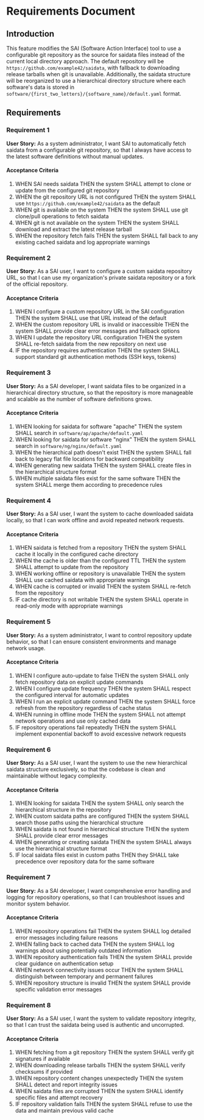 # Requirements Document

## Introduction

This feature modifies the SAI (Software Action Interface) tool to use a configurable git repository as the source for saidata files instead of the current local directory approach. The default repository will be `https://github.com/example42/saidata`, with fallback to downloading release tarballs when git is unavailable. Additionally, the saidata structure will be reorganized to use a hierarchical directory structure where each software's data is stored in `software/{first_two_letters}/{software_name}/default.yaml` format.

## Requirements

### Requirement 1

**User Story:** As a system administrator, I want SAI to automatically fetch saidata from a configurable git repository, so that I always have access to the latest software definitions without manual updates.

#### Acceptance Criteria

1. WHEN SAI needs saidata THEN the system SHALL attempt to clone or update from the configured git repository
2. WHEN the git repository URL is not configured THEN the system SHALL use `https://github.com/example42/saidata` as the default
3. WHEN git is available on the system THEN the system SHALL use git clone/pull operations to fetch saidata
4. WHEN git is not available on the system THEN the system SHALL download and extract the latest release tarball
5. WHEN the repository fetch fails THEN the system SHALL fall back to any existing cached saidata and log appropriate warnings

### Requirement 2

**User Story:** As a SAI user, I want to configure a custom saidata repository URL, so that I can use my organization's private saidata repository or a fork of the official repository.

#### Acceptance Criteria

1. WHEN I configure a custom repository URL in the SAI configuration THEN the system SHALL use that URL instead of the default
2. WHEN the custom repository URL is invalid or inaccessible THEN the system SHALL provide clear error messages and fallback options
3. WHEN I update the repository URL configuration THEN the system SHALL re-fetch saidata from the new repository on next use
4. IF the repository requires authentication THEN the system SHALL support standard git authentication methods (SSH keys, tokens)

### Requirement 3

**User Story:** As a SAI developer, I want saidata files to be organized in a hierarchical directory structure, so that the repository is more manageable and scalable as the number of software definitions grows.

#### Acceptance Criteria

1. WHEN looking for saidata for software "apache" THEN the system SHALL search in `software/ap/apache/default.yaml`
2. WHEN looking for saidata for software "nginx" THEN the system SHALL search in `software/ng/nginx/default.yaml`
3. WHEN the hierarchical path doesn't exist THEN the system SHALL fall back to legacy flat file locations for backward compatibility
4. WHEN generating new saidata THEN the system SHALL create files in the hierarchical structure format
5. WHEN multiple saidata files exist for the same software THEN the system SHALL merge them according to precedence rules

### Requirement 4

**User Story:** As a SAI user, I want the system to cache downloaded saidata locally, so that I can work offline and avoid repeated network requests.

#### Acceptance Criteria

1. WHEN saidata is fetched from a repository THEN the system SHALL cache it locally in the configured cache directory
2. WHEN the cache is older than the configured TTL THEN the system SHALL attempt to update from the repository
3. WHEN working offline or repository is unavailable THEN the system SHALL use cached saidata with appropriate warnings
4. WHEN cache is corrupted or invalid THEN the system SHALL re-fetch from the repository
5. IF cache directory is not writable THEN the system SHALL operate in read-only mode with appropriate warnings

### Requirement 5

**User Story:** As a system administrator, I want to control repository update behavior, so that I can ensure consistent environments and manage network usage.

#### Acceptance Criteria

1. WHEN I configure auto-update to false THEN the system SHALL only fetch repository data on explicit update commands
2. WHEN I configure update frequency THEN the system SHALL respect the configured interval for automatic updates
3. WHEN I run an explicit update command THEN the system SHALL force refresh from the repository regardless of cache status
4. WHEN running in offline mode THEN the system SHALL not attempt network operations and use only cached data
5. IF repository operations fail repeatedly THEN the system SHALL implement exponential backoff to avoid excessive network requests

### Requirement 6

**User Story:** As a SAI user, I want the system to use the new hierarchical saidata structure exclusively, so that the codebase is clean and maintainable without legacy complexity.

#### Acceptance Criteria

1. WHEN looking for saidata THEN the system SHALL only search the hierarchical structure in the repository
2. WHEN custom saidata paths are configured THEN the system SHALL search those paths using the hierarchical structure
3. WHEN saidata is not found in hierarchical structure THEN the system SHALL provide clear error messages
4. WHEN generating or creating saidata THEN the system SHALL always use the hierarchical structure format
5. IF local saidata files exist in custom paths THEN they SHALL take precedence over repository data for the same software

### Requirement 7

**User Story:** As a SAI developer, I want comprehensive error handling and logging for repository operations, so that I can troubleshoot issues and monitor system behavior.

#### Acceptance Criteria

1. WHEN repository operations fail THEN the system SHALL log detailed error messages including failure reasons
2. WHEN falling back to cached data THEN the system SHALL log warnings about using potentially outdated information
3. WHEN repository authentication fails THEN the system SHALL provide clear guidance on authentication setup
4. WHEN network connectivity issues occur THEN the system SHALL distinguish between temporary and permanent failures
5. WHEN repository structure is invalid THEN the system SHALL provide specific validation error messages

### Requirement 8

**User Story:** As a SAI user, I want the system to validate repository integrity, so that I can trust the saidata being used is authentic and uncorrupted.

#### Acceptance Criteria

1. WHEN fetching from a git repository THEN the system SHALL verify git signatures if available
2. WHEN downloading release tarballs THEN the system SHALL verify checksums if provided
3. WHEN repository content changes unexpectedly THEN the system SHALL detect and report integrity issues
4. WHEN saidata files are corrupted THEN the system SHALL identify specific files and attempt recovery
5. IF repository validation fails THEN the system SHALL refuse to use the data and maintain previous valid cache